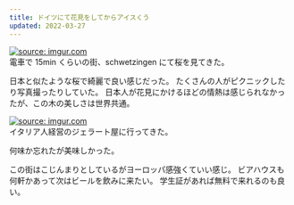 ```yaml
---
title: ドイツにて花見をしてからアイスくう
updated: 2022-03-27
---
```



<a href="https://imgur.com/rH6ogxL"><img src="https://i.imgur.com/rH6ogxL.jpg" title="source: imgur.com" /></a>  
電車で 15min くらいの街、schwetzingen にて桜を見てきた。

日本と似たような桜で綺麗で良い感じだった。
たくさんの人がピクニックしたり写真撮ったりしていた。
日本人が花見にかけるほどの情熱は感じられなかったが、この木の美しさは世界共通。


<a href="https://imgur.com/XhV61sD"><img src="https://i.imgur.com/XhV61sD.png" title="source: imgur.com" /></a>  
イタリア人経営のジェラート屋に行ってきた。

何味か忘れたが美味しかった。

この街はこじんまりとしているがヨーロッパ感強くていい感じ。
ビアハウスも何軒かあって次はビールを飲みに来たい。
学生証があれば無料で来れるのも良い。
